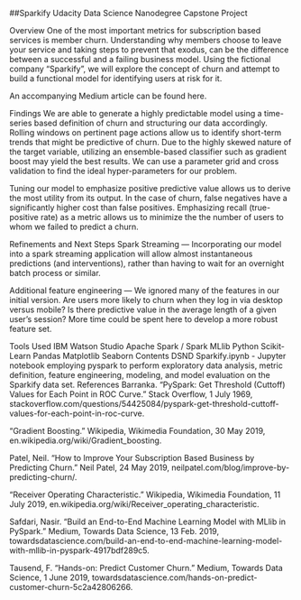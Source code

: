 ##Sparkify
Udacity Data Science Nanodegree Capstone Project

Overview
One of the most important metrics for subscription based services is member churn. Understanding why members choose to leave your service and taking steps to prevent that exodus, can be the difference between a successful and a failing business model. Using the fictional company “Sparkify”, we will explore the concept of churn and attempt to build a functional model for identifying users at risk for it.

An accompanying Medium article can be found here.

Findings
We are able to generate a highly predictable model using a time-series based definition of churn and structuring our data accordingly. Rolling windows on pertinent page actions allow us to identify short-term trends that might be predictive of churn. Due to the highly skewed nature of the target variable, utilizing an ensemble-based classifier such as gradient boost may yield the best results. We can use a parameter grid and cross validation to find the ideal hyper-parameters for our problem.

Tuning our model to emphasize positive predictive value allows us to derive the most utility from its output. In the case of churn, false negatives have a significantly higher cost than false positives. Emphasizing recall (true-positive rate) as a metric allows us to minimize the the number of users to whom we failed to predict a churn.

Refinements and Next Steps
Spark Streaming — Incorporating our model into a spark streaming application will allow almost instantaneous predictions (and interventions), rather than having to wait for an overnight batch process or similar.

Additional feature engineering — We ignored many of the features in our initial version. Are users more likely to churn when they log in via desktop versus mobile? Is there predictive value in the average length of a given user’s session? More time could be spent here to develop a more robust feature set.

Tools Used
IBM Watson Studio
Apache Spark / Spark MLlib
Python
Scikit-Learn
Pandas
Matplotlib
Seaborn
Contents
DSND Sparkify.ipynb - Jupyter notebook employing pyspark to perform exploratory data analysis, metric definition, feature engineering, modeling, and model evaluation on the Sparkify data set.
References
Barranka. “PySpark: Get Threshold (Cuttoff) Values for Each Point in ROC Curve.” Stack Overflow, 1 July 1969, stackoverflow.com/questions/54425084/pyspark-get-threshold-cuttoff-values-for-each-point-in-roc-curve.

“Gradient Boosting.” Wikipedia, Wikimedia Foundation, 30 May 2019, en.wikipedia.org/wiki/Gradient_boosting.

Patel, Neil. “How to Improve Your Subscription Based Business by Predicting Churn.” Neil Patel, 24 May 2019, neilpatel.com/blog/improve-by-predicting-churn/.

“Receiver Operating Characteristic.” Wikipedia, Wikimedia Foundation, 11 July 2019, en.wikipedia.org/wiki/Receiver_operating_characteristic.

Safdari, Nasir. “Build an End-to-End Machine Learning Model with MLlib in PySpark.” Medium, Towards Data Science, 13 Feb. 2019, towardsdatascience.com/build-an-end-to-end-machine-learning-model-with-mllib-in-pyspark-4917bdf289c5.

Tausend, F. “Hands-on: Predict Customer Churn.” Medium, Towards Data Science, 1 June 2019, towardsdatascience.com/hands-on-predict-customer-churn-5c2a42806266.
